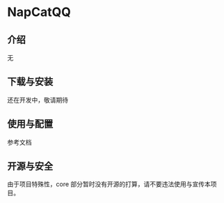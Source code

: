 # NapCatQQ

## 介绍
无

## 下载与安装
还在开发中，敬请期待

## 使用与配置
参考文档

## 开源与安全
由于项目特殊性，core 部分暂时没有开源的打算，请不要违法使用与宣传本项目。
